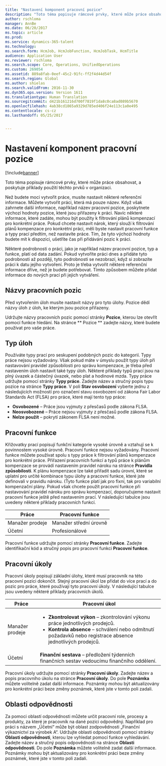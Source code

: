 ```yaml
---
title: "Nastavení komponent pracovní pozice"
description: "Toto téma popisuje rámcové prvky, které může práce obsahovat, a poskytuje příklady použití těchto prvků v organizaci."
author: rschloma
manager: AnnBe
ms.date: 06/20/2017
ms.topic: article
ms.prod: 
ms.service: dynamics-365-talent
ms.technology: 
ms.search.form: HcmJob, HcmJobFunction, HcmJobTask, HcmTitle
audience: Application User
ms.reviewer: rschloma
ms.search.scope: Core, Operations, UnifiedOperations
ms.custom: 269054
ms.assetid: 889a8fab-0eef-45c2-91fc-ff2f4d44d54f
ms.search.region: Global
ms.author: shielas
ms.search.validFrom: 2016-11-30
ms.dyn365.ops.version: Version 1611
ms.translationtype: Human Translation
ms.sourcegitcommit: d421b161216d700f7819f1da8c0ca8ad089b5670
ms.openlocfilehash: 4ab38cd1865a9329d785ed406f24e113c1a0e495
ms.contentlocale: cs-cz
ms.lasthandoff: 05/25/2017


---
```


# <a name="setting-up-the-components-of-a-job"></a>Nastavení komponent pracovní pozice

[!include[banner](includes/banner.md)]


Toto téma popisuje rámcové prvky, které může práce obsahovat, a poskytuje příklady použití těchto prvků v organizaci. 

Než budete moci vytvořit práce, musíte nastavit některé referenční informace. Můžete vytvořit práci, která má pouze název. Když však zahrnete další informace, například název pracovní pozice, poskytnete výchozí hodnoty pozice, které jsou přiřazeny k práci. Navíc některé informace, které zadáte, mohou být použity k filtrování plánů kompenzací pro konkrétní práce. Pokud chcete nastavit nárok, který slouží k filtrování plánů kompenzace pro konkrétní práci, měli byste nastavit pracovní funkce a typy prací předtím, než nastavíte práce. Tím, že tyto výchozí hodnoty budete mít k dispozici, ušetříte čas při přidávání pozic k práci. 

Některé podrobnosti o práci, jako je například název pracovní pozice, typ a funkce, platí od data zadání. Pokud vytvoříte práci dnes a přidáte tyto podrobnosti až později, tyto podrobnosti se nezobrazí, když si zobrazíte práci k datu jejího vytvoření. Proto je třeba vytvořit některé referenční informace dříve, než je budete potřebovat. Tímto způsobem můžete přidat informace do nových prací při jejich vytváření.

## <a name="job-titles"></a>Názvy pracovních pozic
Před vytvořením úloh musíte nastavit názvy pro tyto úlohy. Pozice dědí názvy úloh z úloh, ke kterým jsou pozice přiřazeny. 

Udržujte názvy pracovních pozic pomocí stránky **Pozice**, kterou lze otevřít pomocí funkce hledání. Na stránce ** Pozice ** zadejte názvy, které budete používat pro vaše práce.

## <a name="job-types"></a>Typ úloh
Používáte typy prací pro seskupení podobných pozic do kategorií. Typy práce nejsou vyžadovány. Však pokud máte v úmyslu použít typy úloh při nastavování pravidel způsobilosti pro správu kompenzace, je třeba před nastavením úloh nastavit také typy úloh. Některé příklady typů prací jsou na plný úvazek a částečný úvazek, nebo plat a hodinové mzda. Typy práce udržujte pomocí stránky **Typy práce**. Zadejte název a stručný popis typu pozice na stránce **Typy práce**. V poli **Stav osvobození** vyberte jednu z následujících možností pro označení stavu osvobození od zákona Fair Labor Standards Act (FLSA) pro práce, které mají tento typ práce:

-   **Osvobozené** – Práce jsou vyjmuty z přesčasů podle zákona FLSA.
-   **Neosvobozené** – Práce nejsou vyjmuty z přesčasů podle zákona FLSA.
-   **Nelze použít** – pokrytí zákonem FLSA není možné.

## <a name="job-functions"></a>Pracovní funkce
Křižovatky prací popisují funkční kategorie vysoké úrovně a vztahují se k povinnostem vysoké úrovně. Pracovní funkce nejsou vyžadovány. Pracovní funkce můžete používat spolu s typy práce k filtrování plánů kompenzace pro konkrétní práce. Přiřazení pracovních funkcí a typů práce k plánům kompenzace se provádí nastavením pravidel nároku na stránce **Pravidla způsobilosti**. K plánu kompenzace lze také přiřadit sadu úrovní, které se uplatní pro určité kombinace typu úlohy a pracovní funkce, které jste definovali v pravidlu nároku. (Tyto funkce platí jak pro fixní, tak pro variabilní kompenzační plány. Pokud však chcete použít pracovní funkce při nastavování pravidel nároku pro správu kompenzací, doporučujeme nastavit pracovní funkce ještě před nastavením prací. V následující tabulce jsou uvedeny některé příklady pracovních funkcí.

| Práce           | Pracovní funkce         |
|---------------|----------------------|
| Manažer prodeje | Manažer střední úrovně    |
| Účetní    | Profesionálové        |

Pracovní funkce udržujte pomocí stránky **Pracovní funkce**. Zadejte identifikační kód a stručný popis pro pracovní funkci **Pracovní funkce**.

## <a name="job-tasks"></a>Pracovní úkoly
Pracovní úkoly popisují základní úlohy, které musí pracovník na této pracovní pozici dokončit. Stejný pracovní úkol lze přidat do více prací a do pozic pro práce, které používají tyto pracovní úkoly. V následující tabulce jsou uvedeny některé příklady pracovních úkolů.

<table>
<thead>
<tr class="header">
<th>Práce</th>
<th>Pracovní úkol</th>
</tr>
</thead>
<tbody>
<tr class="odd">
<td>Manažer prodeje</td>
<td><ul>
<li><strong>Zkontrolovat výkon</strong> – zkontrolování výkonu práce jednotlivých prodejců.</li>
<li><strong>Kontrola absence</strong> – schválení nebo odmítnutí požadavků nebo registrace absence jednotlivých prodejců.</li>
</ul></td>
</tr>
<tr class="even">
<td>Účetní</td>
<td><strong>Finanční sestava</strong> – předložení týdenních finančních sestav vedoucímu finančního oddělení.</td>
</tr>
</tbody>
</table>

Pracovní úkoly udržujte pomocí stránky **Pracovní úkoly**. Zadejte název a popis pracovního úkolu na stránce **Pracovní úkoly**. Do pole **Poznámka** můžete volitelně zadat další informace. Poznámky mohou být aktualizovány pro konkrétní práci beze změny poznámek, které jste v tomto poli zadali.

## <a name="areas-of-responsibility"></a>Oblasti odpovědnosti
Za pomoci oblastí odpovědnosti můžete určit pracovní role, procesy a produkty, za které je pracovník na dané pozici odpovědný. Například pro práci s názvem „Účetní“ může být oblast zodpovědnosti „Finanční výkaznictví za výrobek A“. Udržujte oblasti odpovědnosti pomocí stránky **Oblasti odpovědnosti**, kterou lze vyhledat pomocí funkce vyhledávání. Zadejte název a stručný popis odpovědnosti na stránce **Oblasti odpovědnosti**. Do pole **Poznámka** můžete volitelně zadat další informace. Poznámky mohou být aktualizovány pro konkrétní práci beze změny poznámek, které jste v tomto poli zadali.




